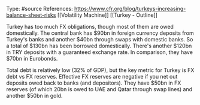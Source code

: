 Type: #source 
References: https://www.cfr.org/blog/turkeys-increasing-balance-sheet-risks
[[Volatility Machine]]
[[Turkey - Outline]]

Turkey has too much FX obligations, though most of them are owed domestically. The central bank has $90bn in foreign currency deposits from Turkey's banks and another $40bn through swaps with domestic banks. So a total of $130bn has been borrowed domestically. There's another $120bn in TRY deposits with a guaranteed exchange rate. In comparison, they have $70bn in Eurobonds.

Total debt is relatively low (32% of GDP), but the key metric for Turkey is FX debt vs FX reserves. Effective FX reserves are negative if you net out deposits owed back to banks (and depositors). They have $50bn in FX reserves (of which 20bn is owed to UAE and Qatar through swap lines) and another $50bn in gold. 